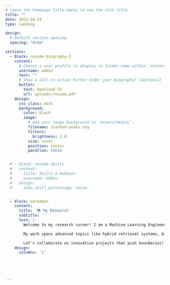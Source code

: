 ```yaml
---
# Leave the homepage title empty to use the site title
title: ""
date: 2022-10-24
type: landing

design:
  # Default section spacing
  spacing: "6rem"

sections:
  - block: resume-biography-3
    content:
      # Choose a user profile to display (a folder name within `content/authors/`)
      username: admin
      text: ""
      # Show a call-to-action button under your biography? (optional)
      button:
        text: Download CV
        url: uploads/resume.pdf
    design:
      css_class: dark
      background:
        color: black
        image:
          # Add your image background to `assets/media/`.
          filename: stacked-peaks.svg
          filters:
            brightness: 1.0
          size: cover
          position: center
          parallax: false


  # - block: resume-skills
  #   content:
  #     title: Skills & Hobbies
  #     username: admin
  #   design:
  #     show_skill_percentage: false


  - block: markdown
    content:
      title: '📚 My Research'
      subtitle: ''
      text: |-
        Welcome to my research corner! I am a Machine Learning Engineer with expertise in Retrieval-Augmented Generation (RAG), computational fluid dynamics (CFD), and generative AI.

        My work spans advanced topics like hybrid retrieval systems, biomedical analysis, and AI-driven physics modeling. I blog about machine learning, computational modeling, and cutting-edge AI applications.

        Let's collaborate on innovative projects that push boundaries! 😃
    design:
      columns: '1'



      

---
```

